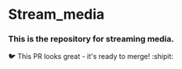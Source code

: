 # Stream_media
### This is the repository for streaming media.

:bird: This PR looks great - it's ready to merge! :shipit:
